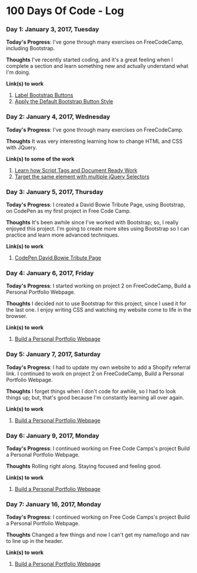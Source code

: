 # 100 Days Of Code - Log

### Day 1: January 3, 2017, Tuesday

**Today's Progress**: I've gone through many exercises on FreeCodeCamp, including Bootstrap.

**Thoughts** I've recently started coding, and it's a great feeling when I complete a section and learn something new and actually understand what I'm doing.

**Link(s) to work**
1. [Label Bootstrap Buttons](https://www.freecodecamp.com/challenges/label-bootstrap-buttons)
2. [Apply the Default Bootstrap Button Style](https://www.freecodecamp.com/challenges/apply-the-default-bootstrap-button-style)

### Day 2: January 4, 2017, Wednesday

**Today's Progress**: I've gone through many exercises on FreeCodeCamp.

**Thoughts** It was very interesting learning how to change HTML and CSS with JQuery.

**Link(s) to some of the work**
1. [Learn how Script Tags and Document Ready Work](https://www.freecodecamp.com/challenges/learn-how-script-tags-and-document-ready-work)
2. [Target the same element with multiple jQuery Selectors](https://www.freecodecamp.com/challenges/target-the-same-element-with-multiple-jquery-selectors)

### Day 3: January 5, 2017, Thursday

**Today's Progress**: I created a David Bowie Tribute Page, using Bootstrap, on CodePen as my first project in Free Code Camp.

**Thoughts** It's been awhile since I've worked with Bootstrap; so, I really enjoyed this project. I'm going to create more sites using Bootstrap so I can practice and learn more advanced techniques.

**Link(s) to work**
1. [CodePen David Bowie Tribute Page](https://codepen.io/wgertler/full/MJYLVV/)

### Day 4: January 6, 2017, Friday

**Today's Progress**: I started working on project 2 on FreeCodeCamp, Build a Personal Portfolio Webpage.

**Thoughts** I decided not to use Bootstrap for this project, since I used it for the last one. I enjoy writing CSS and watching my website come to life in the browser.

**Link(s) to work**
1. [Build a Personal Portfolio Webpage](http://codepen.io/wgertler/pen/VPLKer)

### Day 5: January 7, 2017, Saturday

**Today's Progress**: I had to update my own website to add a Shopify referral link. I continued to work on project 2 on FreeCodeCamp, Build a Personal Portfolio Webpage.

**Thoughts** I forget things when I don't code for awhile, so I had to look things up; but, that's good because I'm constantly learning all over again.

**Link(s) to work**
1. [Build a Personal Portfolio Webpage](http://codepen.io/wgertler/pen/VPLKer)

### Day 6: January 9, 2017, Monday

**Today's Progress**: I continued working on Free Code Camps's project Build a Personal Portfolio Webpage.

**Thoughts** Rolling right along. Staying focused and feeling good.

**Link(s) to work**
1. [Build a Personal Portfolio Webpage](http://codepen.io/wgertler/pen/VPLKer)

### Day 7: January 16, 2017, Monday

**Today's Progress**: I continued working on Free Code Camps's project Build a Personal Portfolio Webpage.

**Thoughts** Changed a few things and now I can't get my name/logo and nav to line up in the header.

**Link(s) to work**
1. [Build a Personal Portfolio Webpage](https://codepen.io/wgertler/pen/VPLKer)
